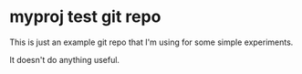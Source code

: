 # myproj test git repo
This is just an example git repo that I'm using for some simple experiments.

It doesn't do anything useful.

